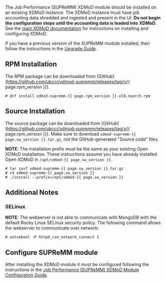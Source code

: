 The Job Performance (SUPReMM) XDMoD module should be installed on an existing XDMoD
instance.  The XDMoD instance must have job accounting data shredded and
ingested and present in the UI. **Do not begin the configuration steps until the
accounting data is loaded into XDMoD**.  See the [main XDMoD
documentation](https://open.xdmod.org) for instructions on installing and
configuring XDMoD.

If you have a previous version of the SUPReMM module installed, then
follow the instructions in the [Upgrade Guide](supremm-upgrade.html).

RPM Installation
----------------

The RPM package can be downloaded from [GitHub](https://github.com/ubccr/xdmod-supremm/releases/tag/v{{ page.rpm_version }}).

    # dnf install xdmod-supremm-{{ page.rpm_version }}.el8.noarch.rpm

Source Installation
-------------------

The source package can be downloaded from
[GitHub](https://github.com/ubccr/xdmod-supremm/releases/tag/v{{ page.rpm_version }}).
Make sure to download `xdmod-supremm-{{ page.sw_version }}.tar.gz`, not the
GitHub-generated "Source code" files.

**NOTE**: The installation prefix must be the same as your existing Open
XDMoD installation. These instructions assume you have already installed
Open XDMoD in `/opt/xdmod-{{ page.sw_version }}`.

    # tar zxvf xdmod-supremm-{{ page.sw_version }}.tar.gz
    # cd xdmod-supremm-{{ page.sw_version }}
    # ./install --prefix=/opt/xdmod-{{ page.sw_version }}

Additional Notes
----------------

### SELinux

**NOTE**: The webserver is not able to communicate with MongoDB with the
default Rocky Linux SELinux security policy. The following command allows the
webserver to communicate over network:

    # setsebool -P httpd_can_network_connect 1

Configure SUPReMM module
------------------------

After installing the XDMoD module it must be configured following the 
instructions in the [Job Performance (SUPReMM) XDMoD Module Configuration Guide](supremm-configuration.html).

